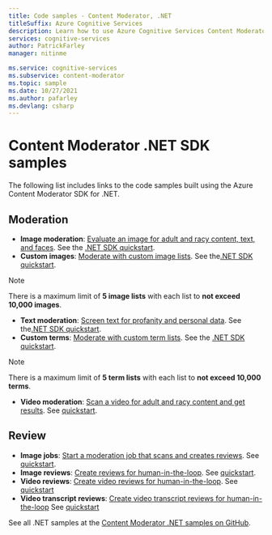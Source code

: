 ```yaml
---
title: Code samples - Content Moderator, .NET
titleSuffix: Azure Cognitive Services
description: Learn how to use Azure Cognitive Services Content Moderator in your .NET applications through the SDK.
services: cognitive-services
author: PatrickFarley
manager: nitinme

ms.service: cognitive-services
ms.subservice: content-moderator
ms.topic: sample
ms.date: 10/27/2021
ms.author: pafarley
ms.devlang: csharp
---
```

# Content Moderator .NET SDK samples

The following list includes links to the code samples built using the Azure Content Moderator SDK for .NET.

## Moderation

- **Image moderation**: [Evaluate an image for adult and racy content, text, and faces](https://github.com/Azure-Samples/cognitive-services-dotnet-sdk-samples/blob/master/ContentModerator/ImageModeration/Program.cs). See the [.NET SDK quickstart](./client-libraries.md?pivots=programming-language-csharp%253fpivots%253dprogramming-language-csharp).
- **Custom images**: [Moderate with custom image lists](https://github.com/Azure-Samples/cognitive-services-dotnet-sdk-samples/blob/master/ContentModerator/ImageListManagement/Program.cs). See the[.NET SDK quickstart](./client-libraries.md?pivots=programming-language-csharp%253fpivots%253dprogramming-language-csharp).

> [!NOTE]
> There is a maximum limit of **5 image lists** with each list to **not exceed 10,000 images**.
>

- **Text moderation**: [Screen text for profanity and personal data](https://github.com/Azure-Samples/cognitive-services-dotnet-sdk-samples/blob/master/ContentModerator/TextModeration/Program.cs). See the[.NET SDK quickstart](./client-libraries.md?pivots=programming-language-csharp%253fpivots%253dprogramming-language-csharp).
- **Custom terms**: [Moderate with custom term lists](https://github.com/Azure-Samples/cognitive-services-dotnet-sdk-samples/blob/master/ContentModerator/TermListManagement/Program.cs). See the [.NET SDK quickstart](./client-libraries.md?pivots=programming-language-csharp%253fpivots%253dprogramming-language-csharp).

> [!NOTE]
> There is a maximum limit of **5 term lists** with each list to **not exceed 10,000 terms**.
>

- **Video moderation**: [Scan a video for adult and racy content and get results](https://github.com/Azure-Samples/cognitive-services-dotnet-sdk-samples/blob/master/ContentModerator/VideoModeration/Program.cs). See [quickstart](video-moderation-api.md).

## Review

- **Image jobs**: [Start a moderation job that scans and creates reviews](https://github.com/Azure-Samples/cognitive-services-dotnet-sdk-samples/blob/master/ContentModerator/ImageJobs/Program.cs). See [quickstart](moderation-jobs-quickstart-dotnet.md).
- **Image reviews**: [Create reviews for human-in-the-loop](https://github.com/Azure-Samples/cognitive-services-dotnet-sdk-samples/blob/master/ContentModerator/ImageReviews/Program.cs). See [quickstart](./client-libraries.md?pivots=programming-language-csharp%253fpivots%253dprogramming-language-csharp).
- **Video reviews**: [Create video reviews for human-in-the-loop](https://github.com/Azure-Samples/cognitive-services-dotnet-sdk-samples/blob/master/ContentModerator/VideoReviews/Program.cs). See [quickstart](video-reviews-quickstart-dotnet.md)
- **Video transcript reviews**: [Create video transcript reviews for human-in-the-loop](https://github.com/Azure-Samples/cognitive-services-dotnet-sdk-samples/blob/master/ContentModerator/VideoTranscriptReviews/Program.cs) See [quickstart](video-reviews-quickstart-dotnet.md)

See all .NET samples at the [Content Moderator .NET samples on GitHub](https://github.com/Azure-Samples/cognitive-services-dotnet-sdk-samples/tree/master/ContentModerator).